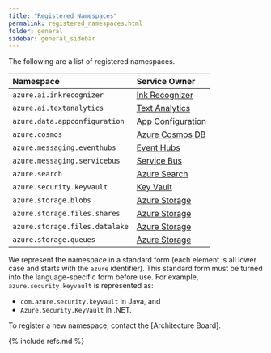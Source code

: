 ```yaml
---
title: "Registered Namespaces"
permalink: registered_namespaces.html
folder: general
sidebar: general_sidebar
---
```


The following are a list of registered namespaces.

| Namespace                     | Service Owner                  |
| :---------------------------- | :----------------------------- |
| `azure.ai.inkrecognizer`      | [Ink Recognizer]               |
| `azure.ai.textanalytics`      | [Text Analytics]               |
| `azure.data.appconfiguration` | [App Configuration]            |
| `azure.cosmos`                | [Azure Cosmos DB]              |
| `azure.messaging.eventhubs`   | [Event Hubs]                   |
| `azure.messaging.servicebus`  | [Service Bus]                  |
| `azure.search`                | [Azure Search]                 |
| `azure.security.keyvault`     | [Key Vault]                    |
| `azure.storage.blobs`         | [Azure Storage]                |
| `azure.storage.files.shares`  | [Azure Storage]                |
| `azure.storage.files.datalake`| [Azure Storage]                |
| `azure.storage.queues`        | [Azure Storage]                |

We represent the namespace in a standard form (each element is all lower case and starts with the `azure` identifier).  This standard form must be turned into the language-specific form before use.  For example, `azure.security.keyvault` is represented as:

* `com.azure.security.keyvault` in Java, and
* `Azure.Security.KeyVault` in .NET.

To register a new namespace, contact the [Architecture Board].

{% include refs.md %}

<!-- Service Links -->
[App Configuration]: https://azure.microsoft.com/services/app-configuration/
[Azure Cosmos DB]: https://azure.microsoft.com/services/cosmos-db/
[Azure Search]: https://azure.microsoft.com/services/search/
[Azure Storage]: https://azure.microsoft.com/services/storage
[Event Hubs]: https://azure.microsoft.com/services/event-hubs/
[Ink Recognizer]: https://azure.microsoft.com/services/cognitive-services/ink-recognizer/
[Key Vault]: https://azure.microsoft.com/services/key-vault/
[Service Bus]: https://azure.microsoft.com/services/service-bus/
[Text Analytics]: http://azure.microsoft.com/services/cognitive-services/text-analytics/
